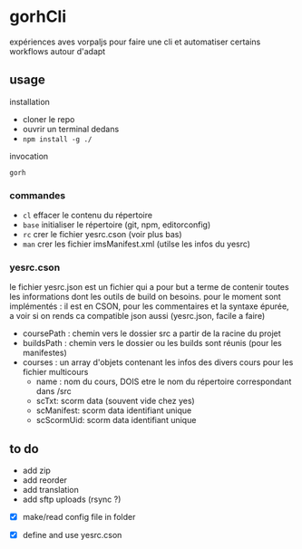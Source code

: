# gorhCli

expériences aves vorpaljs pour faire une cli et automatiser certains workflows autour d'adapt

## usage 

installation

- cloner le repo
- ouvrir un terminal dedans
- ```npm install -g ./```

invocation

```gorh```

### commandes

- ```cl``` effacer le contenu du répertoire
- ```base``` initialiser le répertoire (git, npm, editorconfig)
- ```rc``` crer le fichier yesrc.cson (voir plus bas)
- ```man``` crer les fichier imsManifest.xml (utilse les infos du yesrc)

### yesrc.cson

le fichier yesrc.json est un fichier qui a pour but a terme de contenir toutes 
les informations dont les outils de build on besoins. pour le moment sont implémentés :
il est en CSON, pour les commentaires et la syntaxe épurée, a voir si on rends 
ca compatible json aussi (yesrc.json, facile a faire)

- coursePath : chemin vers le dossier src a partir de la racine du projet
- buildsPath : chemin vers le dossier ou les builds sont réunis (pour les manifestes)
- courses : un array d'objets contenant les infos des divers cours pour les fichier multicours
  - name : nom du cours, DOIS etre le nom du répertoire correspondant dans /src
  - scTxt: scorm data (souvent vide chez yes)
  - scManifest: scorm data identifiant unique
  - scScormUid: scorm data identifiant unique

## to do

- add zip
- add reorder
- add translation
- add sftp uploads (rsync ?)
- [x] make/read config file in folder
- [x] define and use yesrc.cson

